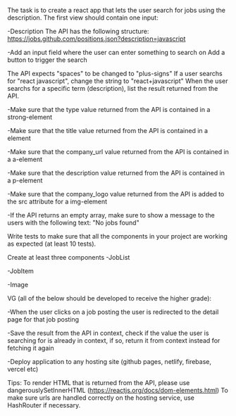 
The task is to create a react app that lets the user search for jobs using the description. The first view should contain one input:

-Description
The API has the following structure:
https://jobs.github.com/positions.json?description=javascript

-Add an input field where the user can enter something to search on Add a button to trigger the search

The API expects "spaces" to be changed to "plus-signs"
If a user searchs for "react javascript", change the string to "react+javascript"
When the user searchs for a specific term (description), list the result returned from the API.

-Make sure that the type value returned from the API is contained in a strong-element

-Make sure that the title value returned from the API is contained in a element

-Make sure that the company_url value returned from the API is contained in a a-element

-Make sure that the description value returned from the API is contained in a p-element

-Make sure that the company_logo value returned from the API is added to the src attribute for a img-element

-If the API returns an empty array, make sure to show a message to the users with the following text: "No jobs found"
  
 

Write tests to make sure that all the components in your project are working as expected (at least 10 tests).

Create at least three components 
-JobList

-JobItem

-Image

VG (all of the below should be developed to receive the higher grade):

-When the user clicks on a job posting the user is redirected to the detail page for that job posting

-Save the result from the API in context, check if the value the user is searching for is already in context, if so, return it from context instead for fetching it again

-Deploy application to any hosting site (github pages, netlify, firebase, vercel etc)

Tips:
To render HTML that is returned from the API, please use dangerouslySetInnerHTML (https://reactjs.org/docs/dom-elements.html)
To make sure urls are handled correctly on the hosting service, use HashRouter if necessary.
